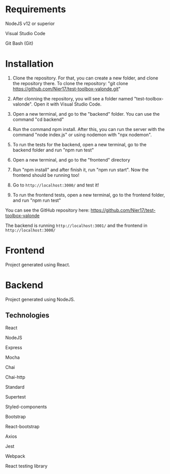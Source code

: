 # Requirements

NodeJS v12 or superior

Visual Studio Code

Git Bash (Git)

# Installation

1. Clone the repository. For that, you can create a new folder, and clone the repository there. To clone the repository: "git clone https://github.com/Nier17/test-toolbox-valonde.git"

2. After clonning the repository, you will see a folder named "test-toolbox-valonde". Open it with Visual Studio Code.

3. Open a new terminal, and go to the "backend" folder. You can use the command "cd backend"

4. Run the command npm install. After this, you can run the server with the command "node index.js" or using nodemon with "npx nodemon".

5. To run the tests for the backend, open a new terminal, go to the backend folder and run "npm run test"

6. Open a new terminal, and go to the "frontend" directory

7. Run "npm install" and after finish it, run "npm run start". Now the frontend should be running too!

8. Go to `http://localhost:3000/` and test it!

9. To run the frontend tests, open a new terminal, go to the frontend folder, and run "npm run test"

You can see the GitHub repository here: https://github.com/Nier17/test-toolbox-valonde

The backend is running `http://localhost:3001/` and the frontend in `http://localhost:3000/`

# Frontend

Project generated using React.

# Backend

Project generated using NodeJS.

## Technologies

React

NodeJS

Express

Mocha

Chai

Chai-http

Standard

Supertest

Styled-components

Bootstrap

React-bootstrap

Axios

Jest

Webpack

React testing library
